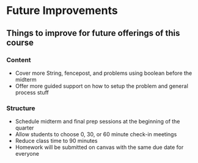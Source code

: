 # Future Improvements

## Things to improve for future offerings of this course

### Content
* Cover more String, fencepost, and problems using boolean before the midterm
* Offer more guided support on how to setup the problem and general process stuff

### Structure
* Schedule midterm and final prep sessions at the beginning of the quarter
* Allow students to choose 0, 30, or 60 minute check-in meetings
* Reduce class time to 90 minutes
* Homework will be submitted on canvas with the same due date for everyone
